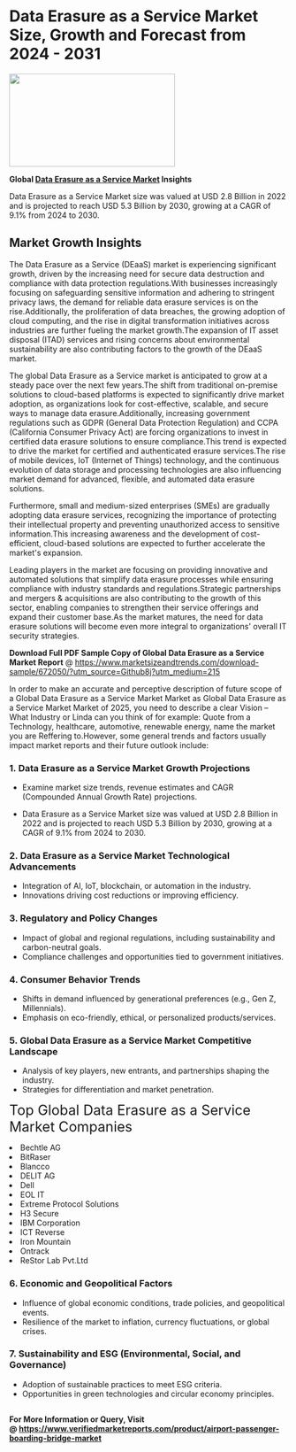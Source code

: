 <H1>Data Erasure as a Service Market Size, Growth and Forecast from 2024 - 2031</H1><img class="aligncenter size-medium wp-image-584254" src="https://thirdeyenews.in/wp-content/uploads/2024/09/Global-Market-Research-300x168.jpeg" alt="" width="300" height="168" /><p><strong>Global&nbsp;<a href="https://www.marketsizeandtrends.com/download-sample/672050/?utm_source=Github8j?utm_medium=215">Data Erasure as a Service Market</a> Insights</strong></p><p>Data Erasure as a Service Market size was valued at USD 2.8 Billion in 2022 and is projected to reach USD 5.3 Billion by 2030, growing at a CAGR of 9.1% from 2024 to 2030.</p><p><h2>Market Growth Insights</h2> <p>The Data Erasure as a Service (DEaaS) market is experiencing significant growth, driven by the increasing need for secure data destruction and compliance with data protection regulations.With businesses increasingly focusing on safeguarding sensitive information and adhering to stringent privacy laws, the demand for reliable data erasure services is on the rise.Additionally, the proliferation of data breaches, the growing adoption of cloud computing, and the rise in digital transformation initiatives across industries are further fueling the market growth.The expansion of IT asset disposal (ITAD) services and rising concerns about environmental sustainability are also contributing factors to the growth of the DEaaS market.</p> <p>The global Data Erasure as a Service market is anticipated to grow at a steady pace over the next few years.The shift from traditional on-premise solutions to cloud-based platforms is expected to significantly drive market adoption, as organizations look for cost-effective, scalable, and secure ways to manage data erasure.Additionally, increasing government regulations such as GDPR (General Data Protection Regulation) and CCPA (California Consumer Privacy Act) are forcing organizations to invest in certified data erasure solutions to ensure compliance.This trend is expected to drive the market for certified and authenticated erasure services.The rise of mobile devices, IoT (Internet of Things) technology, and the continuous evolution of data storage and processing technologies are also influencing market demand for advanced, flexible, and automated data erasure solutions.</p> <p>Furthermore, small and medium-sized enterprises (SMEs) are gradually adopting data erasure services, recognizing the importance of protecting their intellectual property and preventing unauthorized access to sensitive information.This increasing awareness and the development of cost-efficient, cloud-based solutions are expected to further accelerate the market's expansion.</p> <p>Leading players in the market are focusing on providing innovative and automated solutions that simplify data erasure processes while ensuring compliance with industry standards and regulations.Strategic partnerships and mergers & acquisitions are also contributing to the growth of this sector, enabling companies to strengthen their service offerings and expand their customer base.As the market matures, the need for data erasure solutions will become even more integral to organizations' overall IT security strategies.</p> <p><span class=""><strong>Download Full PDF Sample Copy of Global Data Erasure as a Service Market Report</strong> @ <a href="https://www.marketsizeandtrends.com/download-sample/672050/?utm_source=Github8j?utm_medium=215" target="_blank">https://www.marketsizeandtrends.com/download-sample/672050/?utm_source=Github8j?utm_medium=215</a></span></p><p>In order to make an accurate and perceptive description of future scope of a Global&nbsp;Data Erasure as a Service Market Market as Global&nbsp;Data Erasure as a Service Market Market of 2025, you need to describe a clear Vision &ndash; What Industry or Linda can you think of for example: Quote from a Technology, healthcare, automotive, renewable energy, name the market you are Reffering to.However, some general trends and factors usually impact market reports and their future outlook include:</p><h3>1.&nbsp;<strong>Data Erasure as a Service Market Growth Projections</strong></h3><ul><li>Examine market size trends, revenue estimates and CAGR (Compounded Annual Growth Rate) projections.</li><li><p>Data Erasure as a Service Market size was valued at USD 2.8 Billion in 2022 and is projected to reach USD 5.3 Billion by 2030, growing at a CAGR of 9.1% from 2024 to 2030.</p></li></ul><h3>2.&nbsp;<strong>Data Erasure as a Service Market Technological Advancements</strong></h3><ul><li>Integration of AI, IoT, blockchain, or automation in the industry.</li><li>Innovations driving cost reductions or improving efficiency.</li></ul><h3>3.&nbsp;<strong>Regulatory and Policy Changes</strong></h3><ul><li>Impact of global and regional regulations, including sustainability and carbon-neutral goals.</li><li>Compliance challenges and opportunities tied to government initiatives.</li></ul><h3>4.&nbsp;<strong>Consumer Behavior Trends</strong></h3><ul><li>Shifts in demand influenced by generational preferences (e.g., Gen Z, Millennials).</li><li>Emphasis on eco-friendly, ethical, or personalized products/services.</li></ul><h3>5.&nbsp;<strong>Global Data Erasure as a Service Market Competitive Landscape</strong></h3><ul><li>Analysis of key players, new entrants, and partnerships shaping the industry.</li><li>Strategies for differentiation and market penetration.</li></ul><p data-pm-slice="1 1 []"><span style="color: inherit; font-family: inherit; font-size: 25px;">Top Global Data Erasure as a Service Market Companies</span></p><div class="" data-test-id=""><p><li>Bechtle AG</li><li> BitRaser</li><li> Blancco</li><li> DELIT AG</li><li> Dell</li><li> EOL IT</li><li> Extreme Protocol Solutions</li><li> H3 Secure</li><li> IBM Corporation</li><li> ICT Reverse</li><li> Iron Mountain</li><li> Ontrack</li><li> ReStor Lab Pvt.Ltd</li></p></div><h3>6.&nbsp;<strong>Economic and Geopolitical Factors</strong></h3><ul><li>Influence of global economic conditions, trade policies, and geopolitical events.</li><li>Resilience of the market to inflation, currency fluctuations, or global crises.</li></ul><h3>7.&nbsp;<strong>Sustainability and ESG (Environmental, Social, and Governance)</strong></h3><ul><li>Adoption of sustainable practices to meet ESG criteria.</li><li>Opportunities in green technologies and circular economy principles.</li></ul><h2><strong style="font-size: 14px;">For More Information or Query, Visit @&nbsp;</strong><a style="background-color: #ffffff; font-size: 14px;" href="https://www.marketsizeandtrends.com/report/data-erasure-as-a-service-market/" target="_blank">https://www.verifiedmarketreports.com/product/airport-passenger-boarding-bridge-market</a></h2>